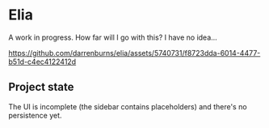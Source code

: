 # Elia

A work in progress. How far will I go with this? I have no idea...

https://github.com/darrenburns/elia/assets/5740731/f8723dda-6014-4477-b51d-c4ec4122412d

## Project state

The UI is incomplete (the sidebar contains placeholders) and there's no persistence yet.
